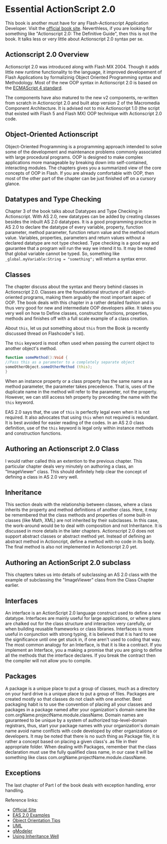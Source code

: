 # Essential ActionScript 2.0

This book is another must have for any Flash-Actionscript Application Developer. Visit the [official book site](http://moock.org/eas2/). Neverthless, if you are looking for something like "Actionscript 2.0: The Definitive Guide", then this is not the book. It talks less or very little about Actionscript 2.0 syntax per se.

## Actionscript 2.0 Overview

Actionscript 2.0 was introduced along with Flash MX 2004. Though it adds little new runtime functionality to the language, it improved developement of Flash Applications by formalizinig Object Oriented Programming syntax and Methodology. Most of the new OOP syntax in Actionscript 2.0 is based on the [ECMAScript 4 standard](http://www.mozilla.org/js/language/es4/).

The components have also matured to the new v2 components, re-written from scratch in Actionscript 2.0 and built atop version 2 of the Macromedia Component Architecture. It is advised not to mix Actionscript 1.0 (the script that existed with Flash 5 and Flash MX) OOP technique with Actionscript 2.0 code.

## Object-Oriented Actionscript

Object-Oriented Programming is a programming approach intended to solve some of the development and maintenance problems commonly associated with large procedural programs. OOP is designed to make complex applications more manageable by breaking down into self-contained, interacting modules. The chapters gives you a summarized view of the core concepts of OOP in Flash. If you are already comfortable with OOP, then most of the other part of the chapter can be just finished off on a cursory glance.

## Datatypes and Type Checking

Chapter 3 of the book talks about Datatypes and Type Checking in Actionscript. With AS 2.0, new datatypes can be added by creating classes besides the inbuilt AS 2.0 datatypes. It is a good programming practice in AS 2.0 to declare the datatype of every variable, property, function parameter, method parameter, function return value and the method return value. Variables, properties, parameters and return values without a declared datatype are not type checked. Type checking is a good way and gaurantee that a program will run the way we intend it to. It may be noted that global variable cannot be typed. So, something like `_global.myVariable:String = "something";` will return a syntax error.

## Classes

The chapter discuss about the syntax and theory behind classes in Actionscript 2.0. Classes are the foundational structure of all object-oriented programs, making them arguably the most important aspec of OOP. The book deals with this chapter in a rather detailed fashion and is thus very good for new and intermediate OOP developers alike. It takes you very well on how to Define classes, constructor functions, properties, methods and finishes off with a full scale example of a class creation.

About `this`, let us put something about `this` from the Book (a recently discussed thread on Flashcoder's list).

The `this` keyword is most often used when passing the current object to another object's method.

```as
function someMethod():Void {
//Pass this as a parameter to a completely separate object
someOtherObject.someOtherMethod (this);
}
```

When an instance property or a class property has the same name as a method parameter, the parameter takes precedence. That is, uses of the duplicate name in the method will refer to the parameter, not the property. However, we can still access teh property by preceding the name with the `this` keyword.

EAS 2.0 says that, the use of `this` is perfectly legal even when it is not required. It also advocates that using `this` when not required is redundant. It is best avoided for easier reading of the codes. In an AS 2.0 class definition, use of the `this` keyword is legal only within instance methods and construction functions.

## Authoring an Actionscript 2.0 Class

I would rather called this an extention to the previous chapter. This particular chapter deals very minutely on authoring a class, an "ImageViewer" class. This should definitely help clear the concept of defining a class in AS 2.0 very well.

## Inheritance

This section deals with the relationship between classes, where a class inherits the property and method definitions of another class. Here, it may be remembered that the class methods and properties of some built-in classes (like Math, XML) are not inherited by their subclasses. In this case, the work-around would be to deal with composition and not Inheritance. It is discussed in more details in the later chapters. Actionscript 2.0 does not support abstract classes or abstract method yet. Instead of defining an abstract method in Actioncript, define a method with no code in its body. The final method is also not implemented in Actionscript 2.0 yet.

## Authoring an ActionScript 2.0 subclass

This chapters takes us into details of subclassing an AS 2.0 class with the example of subclassing the "ImageViewer" class from the Class Chapter earlier.

## Interfaces

An interface is an ActionScript 2.0 language construct used to define a new datatype. Interfaces are mainly useful for large applications, or where plans are chalked out for the class structure and interaction very carefully, or when building reusable frameworks or class libraries. Interfaces is more useful in conjunction with strong typing, it is believed that it is hard to see the significance until one get stuck in, if one aren't used to coding that way. The most common analogy for an Interface, is that it is like a contract. If you implement an Interface, you a making a promise that you are going to define all the methods that the interface declares. If you break the contract then the compiler will not allow you to compile.

## Packages

A package is a unique place to put a group of classes, much as a directory on your hard drive is a unique place to put a group of files. Packages are created mostly so that classes do not clash with one another. Best packaging habit is to use the convention of placing all your classes and packages in a package named after your oganization's domain name like com.orgName.projectName.module.className. Domain names are gauranteed to be unique by a system of authorized top-level-domain registrars, thus, start your package names with your organization's domain name avoid name conflicts with code developed by other organizations or developers. It may be noted that there is no such thing as Package file, it is rather a concept based on placing a given class's .as file in their appropriate folder. When dealing with Packages, remember that the class declaration must use the fully qualified class name, in our case it will be something like class com.orgName.projectName.module.className.

## Exceptions

The last chapter of Part I of the book deals with exception handling, error handling.

Reference links:

- <a href="http://moock.org/eas2/" title="essential actionscript 2.0">Official Site</a>
- <a href="http://moock.org/eas2/examples/" title="examples">EAS 2.0 Examples</a>
- <a href="http://ootips.org/" title="object orientation tips">Object Orientation Tips</a>
- <a href="http://www.uml.org/" title="UML home page">UML</a>
- <a href="http://www.gmodeler.com/" title="gModeler">gModeler</a>
- <a href="http://archive.eiffel.com/doc/manuals/technology/oosc/inheritance-design/page.html" title="using inheritance well">Using Inheritance Well</a>
